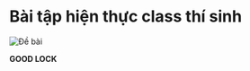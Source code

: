 # Bài tập hiện thực class thí sinh

![Đề bài](https://scontent.fsgn2-2.fna.fbcdn.net/v/t1.15752-9/245912378_477241360017017_3435667350961949524_n.png?_nc_cat=103&ccb=1-5&_nc_sid=ae9488&_nc_ohc=G4Dm9sQtu1QAX_w200w&_nc_oc=AQkf4_sigBdP0M3MpyxT14NB21APaDi8DPSWm1oOzU-Cq14ZeM9zeQDSN3HvR7jy9eV7Pp_x2qo7rriIHKsvfojB&tn=xd3AnZDUaWPivnZc&_nc_ht=scontent.fsgn2-2.fna&oh=b3ab7a9171383771a7a6f33b8d0a52fa&oe=619A966D)

**GOOD LOCK**
